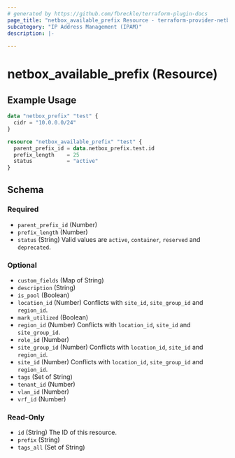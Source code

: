 ```yaml
---
# generated by https://github.com/fbreckle/terraform-plugin-docs
page_title: "netbox_available_prefix Resource - terraform-provider-netbox"
subcategory: "IP Address Management (IPAM)"
description: |-
  
---
```


# netbox_available_prefix (Resource)



## Example Usage

```terraform
data "netbox_prefix" "test" {
  cidr = "10.0.0.0/24"
}

resource "netbox_available_prefix" "test" {
  parent_prefix_id = data.netbox_prefix.test.id
  prefix_length    = 25
  status           = "active"
}
```

<!-- schema generated by tfplugindocs -->
## Schema

### Required

- `parent_prefix_id` (Number)
- `prefix_length` (Number)
- `status` (String) Valid values are `active`, `container`, `reserved` and `deprecated`.

### Optional

- `custom_fields` (Map of String)
- `description` (String)
- `is_pool` (Boolean)
- `location_id` (Number) Conflicts with `site_id`, `site_group_id` and `region_id`.
- `mark_utilized` (Boolean)
- `region_id` (Number) Conflicts with `location_id`, `site_id` and `site_group_id`.
- `role_id` (Number)
- `site_group_id` (Number) Conflicts with `location_id`, `site_id` and `region_id`.
- `site_id` (Number) Conflicts with `location_id`, `site_group_id` and `region_id`.
- `tags` (Set of String)
- `tenant_id` (Number)
- `vlan_id` (Number)
- `vrf_id` (Number)

### Read-Only

- `id` (String) The ID of this resource.
- `prefix` (String)
- `tags_all` (Set of String)


